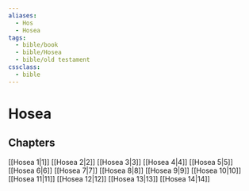 ```yaml
---
aliases:
  - Hos
  - Hosea
tags:
  - bible/book
  - bible/Hosea
  - bible/old testament
cssclass:
  - bible
---
```


# Hosea

## Chapters

[[Hosea 1|1]]
[[Hosea 2|2]]
[[Hosea 3|3]]
[[Hosea 4|4]]
[[Hosea 5|5]]
[[Hosea 6|6]]
[[Hosea 7|7]]
[[Hosea 8|8]]
[[Hosea 9|9]]
[[Hosea 10|10]]
[[Hosea 11|11]]
[[Hosea 12|12]]
[[Hosea 13|13]]
[[Hosea 14|14]]
